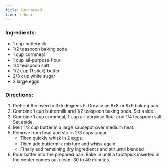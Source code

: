 ```yaml
---
title: Cornbread
time: 1 hour
---
```


### Ingredients:


- 1 cup buttermilk
- 1/2 teaspoon baking soda
- 1 cup cornmeal
- 1 cup all-purpose flour
- 1/4 teaspoon salt
- 1/2 cup (1 stick) butter
- 2/3 cup white sugar
- 2 large eggs

### Directions:

1. Preheat the oven to 375 degrees F. Grease an 8x8 or 9x9 baking pan
2. Combine 1 cup buttermilk and 1/2 teaspoon baking soda. Set aside.
3. Combine 1 cup cornmeal, 1 cup all-purpose flour and 1/4 teaspoon salt. Set aside.
4. Melt 1/2 cup butter in a large saucepot over medium heat.
5. Remove from heat and stir in 2/3 cups sugar. 
    - Then quickly whisk in 2 eggs. 
    - Then add buttermilk mixture and whisk again. 
    - Finally add remaining dry ingredients and stir until blended.
6. Pour batter into the prepared pan. Bake in until a toothpick inserted in the center comes out clean, 30 to 40 minutes.
